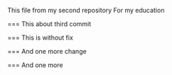This file from my second repository
For my education

===
This about third commit

===
This is without fix

===
And one more change

===
And one more
